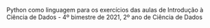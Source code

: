Python como linguagem para os exercícios das aulas de Introdução à Ciência de Dados - 4º bimestre de 2021, 2º ano de Ciência de Dados
